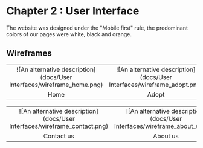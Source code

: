 # Chapter 2 : User Interface

The website was designed under the "Mobile first" rule, the predominant colors of our pages were white, black and orange.

## Wireframes

|                                                                        |                                                                         |
| :--------------------------------------------------------------------: | :---------------------------------------------------------------------: |
| ![An alternative description](docs/User Interfaces/wireframe_home.png) | ![An alternative description](docs/User Interfaces/wireframe_adopt.png) |
|                                  Home                                  |                                  Adopt                                  |

|                                                                           |                                                                            |
| :-----------------------------------------------------------------------: | :------------------------------------------------------------------------: |
| ![An alternative description](docs/User Interfaces/wireframe_contact.png) | ![An alternative description](docs/User Interfaces/wireframe_about_us.png) |
|                                Contact us                                 |                                  About us                                  |
